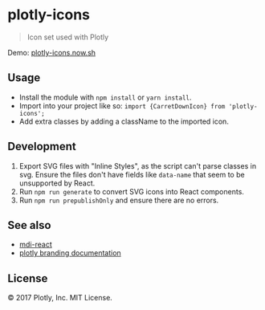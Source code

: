 # plotly-icons

> Icon set used with Plotly

Demo: [plotly-icons.now.sh](https://plotly-icons.now.sh/)

## Usage

* Install the module with `npm install` or `yarn install`.
* Import into your project like so: `import {CarretDownIcon} from 'plotly-icons';`
* Add extra classes by adding a className to the imported icon.

## Development

1. Export SVG files with "Inline Styles", as the script can't parse classes in svg. Ensure the files don't have fields like `data-name` that seem to be unsupported by React.
2. Run `npm run generate` to convert SVG icons into React components.
3. Run `npm run prepublishOnly` and ensure there are no errors.

## See also

* [mdi-react](https://github.com/levrik/mdi-react)
* [plotly branding documentation](https://brand.plot.ly/)

## License

&copy; 2017 Plotly, Inc. MIT License.
